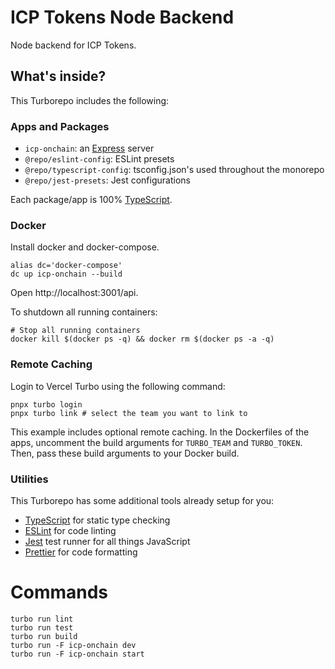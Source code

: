 # ICP Tokens Node Backend

Node backend for ICP Tokens.

## What's inside?

This Turborepo includes the following:

### Apps and Packages

- `icp-onchain`: an [Express](https://expressjs.com/) server
- `@repo/eslint-config`: ESLint presets
- `@repo/typescript-config`: tsconfig.json's used throughout the monorepo
- `@repo/jest-presets`: Jest configurations

Each package/app is 100% [TypeScript](https://www.typescriptlang.org/).

### Docker
Install docker and docker-compose.
```
alias dc='docker-compose'
dc up icp-onchain --build
```

Open http://localhost:3001/api.

To shutdown all running containers:

```
# Stop all running containers
docker kill $(docker ps -q) && docker rm $(docker ps -a -q)
```

### Remote Caching

Login to Vercel Turbo using the following command:

```
pnpx turbo login
pnpx turbo link # select the team you want to link to
```

This example includes optional remote caching. In the Dockerfiles of the apps, uncomment the build arguments for `TURBO_TEAM` and `TURBO_TOKEN`. Then, pass these build arguments to your Docker build.

### Utilities

This Turborepo has some additional tools already setup for you:

- [TypeScript](https://www.typescriptlang.org/) for static type checking
- [ESLint](https://eslint.org/) for code linting
- [Jest](https://jestjs.io) test runner for all things JavaScript
- [Prettier](https://prettier.io) for code formatting


# Commands
```
turbo run lint
turbo run test
turbo run build
turbo run -F icp-onchain dev
turbo run -F icp-onchain start
```
